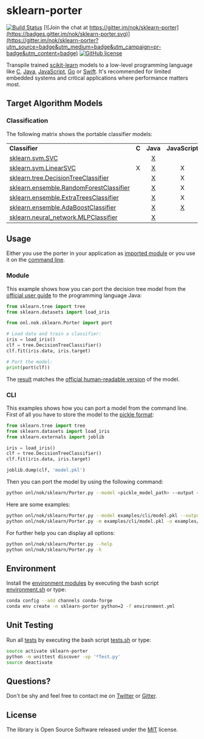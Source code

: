 
# sklearn-porter

[![Build Status](https://img.shields.io/travis/nok/sklearn-porter/master.svg)](https://travis-ci.org/nok/sklearn-porter)
[![Join the chat at https://gitter.im/nok/sklearn-porter](https://badges.gitter.im/nok/sklearn-porter.svg)](https://gitter.im/nok/sklearn-porter?utm_source=badge&utm_medium=badge&utm_campaign=pr-badge&utm_content=badge)
[![GitHub license](https://img.shields.io/badge/license-MIT-blue.svg)](https://raw.githubusercontent.com/nok/scikit-learn-model-porting/master/LICENSE.txt)

Transpile trained [scikit-learn](https://github.com/scikit-learn/scikit-learn) models to a low-level programming language like [C](https://en.wikipedia.org/wiki/C_(programming_language)), [Java](https://en.wikipedia.org/wiki/Java_(programming_language)), [JavaScript](https://en.wikipedia.org/wiki/JavaScript), [Go](https://en.wikipedia.org/wiki/Go_(programming_language)) or [Swift](https://en.wikipedia.org/wiki/Swift_(programming_language)). It's recommended for limited embedded systems and critical applications where performance matters most.


## Target Algorithm Models

### Classification

The following matrix shows the portable classifier models:

<table>
    <tbody>
        <tr>
            <td width="35%"><strong>Classifier</strong></td>
            <td align="center" width="13%"><strong>C</strong></td>
            <td align="center" width="13%"><strong>Java</strong></td>
            <td align="center" width="13%"><strong>JavaScript</strong></td>
            <td align="center" width="13%"><strong>Go</strong></td>
            <td align="center" width="13%"><strong>Swift</strong></td>
        </tr>
        <tr>
            <td><a href="http://scikit-learn.org/0.18/modules/generated/sklearn.svm.SVC.html">sklearn.svm.SVC</a></td>
            <td align="center"></td>
            <td align="center"><a href="examples/classifier/SVC/java/example.py">X</a></td>
            <td align="center"></td>
            <td align="center"></td>
            <td align="center"></td>
        </tr>
        <tr>
            <td><a href="http://scikit-learn.org/0.18/modules/generated/sklearn.svm.LinearSVC.html">sklearn.svm.LinearSVC</a></td>
            <td align="center">X</td>
            <td align="center"><a href="examples/classifier/LinearSVC/java/example.py">X</a></td>
            <td align="center">X</td>
            <td align="center"><a href="examples/classifier/LinearSVC/go/example.py">X</a></td>
            <td align="center"></td>
        </tr>
        <tr>
            <td><a href="http://scikit-learn.org/0.18/modules/generated/sklearn.tree.DecisionTreeClassifier.html">sklearn.tree.DecisionTreeClassifier</a></td>
            <td align="center"></td>
            <td align="center"><a href="examples/classifier/DecisionTreeClassifier/java/example.py">X</a></td>
            <td align="center">X</td>
            <td align="center"></td>
            <td align="center"></td>
        </tr>
        <tr>
            <td><a href="http://scikit-learn.org/0.18/modules/generated/sklearn.ensemble.RandomForestClassifier.html">sklearn.ensemble.RandomForestClassifier</a></td>
            <td align="center"></td>
            <td align="center"><a href="examples/classifier/RandomForestClassifier/java/example.py">X</a></td>
            <td align="center">X</td>
            <td align="center"></td>
            <td align="center"></td>
        </tr>
        <tr>
            <td><a href="http://scikit-learn.org/0.18/modules/generated/sklearn.ensemble.ExtraTreesClassifier.html">sklearn.ensemble.ExtraTreesClassifier</a></td>
            <td align="center"></td>
            <td align="center"><a href="examples/classifier/ExtraTreesClassifier/java/example.py">X</a></td>
            <td align="center">X</td>
            <td align="center"></td>
            <td align="center"></td>
        </tr>
        <tr>
            <td><a href="http://scikit-learn.org/0.18/modules/generated/sklearn.ensemble.AdaBoostClassifier.html">sklearn.ensemble.AdaBoostClassifier</a></td>
            <td align="center"></td>
            <td align="center"><a href="examples/classifier/AdaBoostClassifier/java/example.py">X</a></td>
            <td align="center"><a href="examples/classifier/AdaBoostClassifier/js/example.py">X</a></td>
            <td align="center"></td>
            <td align="center"></td>
        </tr>
        <tr>
            <td><a href="http://scikit-learn.org/0.18/modules/generated/sklearn.neural_network.MLPClassifier.html">sklearn.neural_network.MLPClassifier</a></td>
            <td align="center"></td>
            <td align="center"><a href="examples/classifier/MLPClassifier/java/example.py">X</a></td>
            <td align="center"></td>
            <td align="center"></td>
            <td align="center"></td>
        </tr>
    </tbody>
</table>


## Usage

Either you use the porter in your application as [imported module](#module) or you use it on the [command line](#cli). 


### Module

This example shows how you can port the decision tree model from the [official user guide](http://scikit-learn.org/0.17/modules/tree.html#classification) to the programming language Java:

```python
from sklearn.tree import tree
from sklearn.datasets import load_iris

from onl.nok.sklearn.Porter import port

# Load data and train a classifier:
iris = load_iris()
clf = tree.DecisionTreeClassifier()
clf.fit(iris.data, iris.target)

# Port the model:
print(port(clf))
```

The [result](examples/classifier/decisiontree_predict.py) matches the [official human-readable version](http://scikit-learn.org/stable/_images/iris.svg) of the model.


### CLI

This examples shows how you can port a model from the command line. First of all you have to store the model to the [pickle format](http://scikit-learn.org/stable/modules/model_persistence.html#persistence-example):

```python
from sklearn.tree import tree
from sklearn.datasets import load_iris
from sklearn.externals import joblib

iris = load_iris()
clf = tree.DecisionTreeClassifier()
clf.fit(iris.data, iris.target)

joblib.dump(clf, 'model.pkl')
```

Then you can port the model by using the following command:

```sh
python onl/nok/sklearn/Porter.py --model <pickle_model_path> --output <output_file_path> [--language {c,java,js}]
```

Here are some examples:

```sh
python onl/nok/sklearn/Porter.py --model examples/cli/model.pkl --output examples/cli/Model.java --language java
python onl/nok/sklearn/Porter.py -m examples/cli/model.pkl -o examples/cli/Model.java -l java
```

For further help you can display all options:

```sh
python onl/nok/sklearn/Porter.py --help
python onl/nok/sklearn/Porter.py -h
```


## Environment

Install the [environment modules](environment.yml) by executing the bash script [environment.sh](environment.sh) or type:

```sh
conda config --add channels conda-forge
conda env create -n sklearn-porter python=2 -f environment.yml
```

## Unit Testing

Run all [tests](tests) by executing the bash script [tests.sh](tests.sh) or type:

```sh
source activate sklearn-porter
python -m unittest discover -vp '*Test.py'
source deactivate
```


## Questions?

Don't be shy and feel free to contact me on [Twitter](https://twitter.com/darius_morawiec) or [Gitter](https://gitter.im/nok/sklearn-porter).


## License

The library is Open Source Software released under the [MIT](license.txt) license.